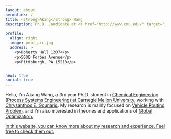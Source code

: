 ```yaml
---
layout: about
permalink: /
title: <strong>Akang</strong> Wang
description: Ph.D. Candidate at <a href="http://www.cmu.edu/" target="_blank">Carnegie Mellon University</a>

profile:
  align: right
  image: prof_pic.jpg
  address: >
    <p>Doherty Hall 1207</p>
    <p>5000 Forbes Avenue</p>
    <p>Pittsburgh, PA 15213</p>


news: true
social: true
---
```


Hello, I'm Akang Wang, a 3rd year Ph.D. student in <a href="https://www.cmu.edu/cheme/research/process-systems-engineering/index.html" target="_blank">Chemical Engineering (Process Systems Engineering) at Carnegie Mellon University</a>, working with <a href="https://www.cmu.edu/cheme/people/faculty/chrysanthos-e-gounaris.html" target="_blank">Chrysanthos E. Gounaris</a>. My research is mainly focused on <a href="https://en.wikipedia.org/wiki/Vehicle_routing_problem" target="_blank">Vehicle Routing Problem</a>, and I'm also interested in theories and applications of <a href="http://mathworld.wolfram.com/GlobalOptimization.html" target="_blank">Global Optimization. 

In this website, you can know more about my research and experience. Feel free to check them out. 